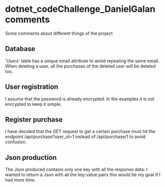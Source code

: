 # dotnet_codeChallenge_DanielGalan comments
Some comments about different things of the project

## Database
'Users' table has a unique email attribute to avoid repeating the same email.
When deleting a user, all the purchases of the deleted user will be deleted too.


## User registration
I assume that the password is already encrypted. In the examples it is not encrypted to keep it simple.

## Register purchase
I have decided that the GET request to get a certain purchase must hit the endpoint /api/purchase?user_id=1 instead of /api/purchase/1 to avoid confusion. 

## Json production
The Json produced contains only one key with all the response data. I wanted to return a Json with all the key:value pairs this would be my goal if I had more time.

